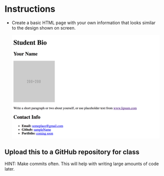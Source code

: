 # Instructions

* Create a basic HTML page with your own information that looks similar to the design shown on screen.

  ![Make it look like this](demo.png)

## Upload this to a GitHub repository for class

HINT: Make commits often. This will help with writing large amounts of code later.
